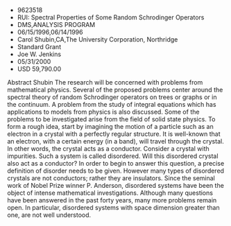 
* 9623518
* RUI: Spectral Properties of Some Random Schrodinger Operators
* DMS,ANALYSIS PROGRAM
* 06/15/1996,06/14/1996
* Carol Shubin,CA,The University Corporation, Northridge
* Standard Grant
* Joe W. Jenkins
* 05/31/2000
* USD 59,790.00

Abstract Shubin The research will be concerned with problems from mathematical
physics. Several of the proposed problems center around the spectral theory of
random Schrodinger operators on trees or graphs or in the continuum. A problem
from the study of integral equations which has applications to models from
physics is also discussed. Some of the problems to be investigated arise from
the field of solid state physics. To form a rough idea, start by imagining the
motion of a particle such as an electron in a crystal with a perfectly regular
structure. It is well-known that an electron, with a certain energy (in a band),
will travel through the crystal. In other words, the crystal acts as a
conductor. Consider a crystal with impurities. Such a system is called
disordered. Will this disordered crystal also act as a conductor? In order to
begin to answer this question, a precise definition of disorder needs to be
given. However many types of disordered crystals are not conductors; rather they
are insulators. Since the seminal work of Nobel Prize winner P. Anderson,
disordered systems have been the object of intense mathematical investigations.
Although many questions have been answered in the past forty years, many more
problems remain open. In particular, disordered systems with space dimension
greater than one, are not well understood.
